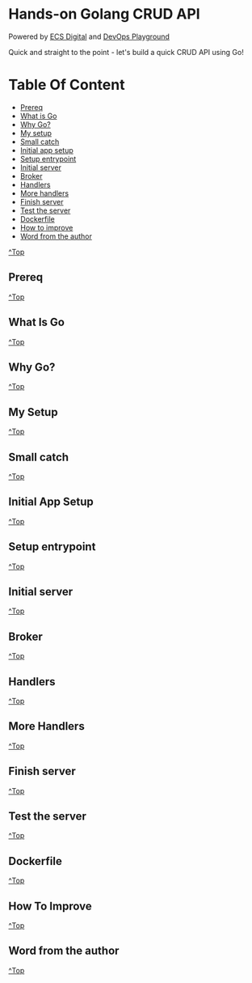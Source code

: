 # Hands-on Golang CRUD API

Powered by [ECS Digital](https://ecs.co.uk/digital-engineering/) and [DevOps Playground](https://www.meetup.com/DevOpsPlayground/)

Quick and straight to the point - let's build a quick CRUD API using Go!

<a name="top">

# Table Of Content

* [Prereq](#prereq)
* [What is Go](#go-intro)
* [Why Go?](#go-why)
* [My setup](#my-setup)
* [Small catch](#catch)
* [Initial app setup](#initial-app-setup)
* [Setup entrypoint](#entrypoint)
* [Initial server](#initial-server)
* [Broker](#broker)
* [Handlers](#handlers)
* [More handlers](#more-handlers)
* [Finish server](#finish-server)
* [Test the server](#test-server)
* [Dockerfile](#dockerfile)
* [How to improve](#improve)
* [Word from the author](#author)

[^Top](#top)

<a name="prereq"/>

## Prereq

[^Top](#top)

<a name="go-intro"/>

## What Is Go

[^Top](#top)

<a name="go-why"/>

## Why Go?

[^Top](#top)

<a name="my-setup"/>

## My Setup

[^Top](#top)

<a name="catch"/>

## Small catch

[^Top](#top)

<a name="initial-app-setup"/>

## Initial App Setup

[^Top](#top)

<a name="entrypoint"/>

## Setup entrypoint

[^Top](#top)

<a name="initial-server"/>

## Initial server

[^Top](#top)

<a name="broker"/>

## Broker

[^Top](#top)

<a name="handlers"/>

## Handlers

[^Top](#top)

<a name="more-handlers"/>

## More Handlers

[^Top](#top)

<a name="finish-server"/>

## Finish server

[^Top](#top)

<a name="test-server"/>

## Test the server

[^Top](#top)

<a name="dockerfile"/>

## Dockerfile

[^Top](#top)

<a name="improve"/>

## How To Improve

[^Top](#top)

<a name="author"/>

## Word from the author

[^Top](#top)
